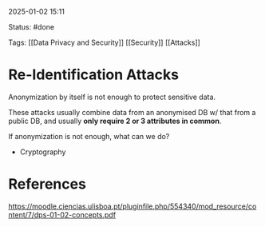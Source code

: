2025-01-02 15:11

Status: #done 

Tags: [[Data Privacy and Security]] [[Security]] [[Attacks]]

# Re-Identification Attacks

Anonymization by itself is not enough to protect sensitive
data.

These attacks usually combine data from an anonymised DB w/ that from a public DB, and usually **only require 2 or 3 attributes in common**.

If anonymization is not enough, what can we do?
- Cryptography

# References

https://moodle.ciencias.ulisboa.pt/pluginfile.php/554340/mod_resource/content/7/dps-01-02-concepts.pdf